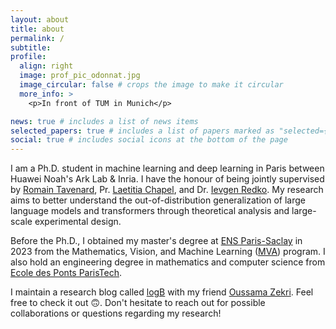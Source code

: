 ```yaml
---
layout: about
title: about
permalink: /
subtitle: 
profile:
  align: right
  image: prof_pic_odonnat.jpg
  image_circular: false # crops the image to make it circular
  more_info: >
    <p>In front of TUM in Munich</p>

news: true # includes a list of news items
selected_papers: true # includes a list of papers marked as "selected={true}"
social: true # includes social icons at the bottom of the page
---
```


I am a Ph.D. student in machine learning and deep learning in Paris between Huawei Noah's Ark Lab & Inria. I have the honour of being jointly supervised by <a href="https://rtavenar.github.io/research/bio.html">Romain Tavenard</a>, Pr. <a href="https://people.irisa.fr/Laetitia.Chapel/">Laetitia Chapel</a>, and Dr. <a href="https://ievred.github.io/">Ievgen Redko</a>. My research aims to better understand the out-of-distribution generalization of large language models and transformers through theoretical analysis and large-scale experimental design.

Before the Ph.D., I obtained my master's degree at [ENS Paris-Saclay](https://ens-paris-saclay.fr/) in 2023 from the Mathematics, Vision, and Machine Learning ([MVA](https://www.master-mva.com/)) program. I also hold an engineering degree in mathematics and computer science from [Ecole des Ponts ParisTech](https://en.wikipedia.org/wiki/%C3%89cole_des_ponts_ParisTech).

I maintain a research blog called <a href="https://logb-research.github.io/">logB<a/>  with my friend <a href="https://www.oussamazekri.fr/">Oussama Zekri<a/>. Feel free to check it out 🙃. Don't hesitate to reach out for possible collaborations or questions regarding my research!


